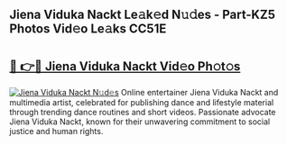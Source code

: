 ## Jiena Viduka Nackt Le𝚊k𝚎d N𝚞𝚍es - Part-KZ5 Photos Vid𝚎o Le𝚊ks CC51E

# <h2><a href="http://fb6zpt.evod.top/?m=Jiena+Viduka+Nackt">🔗 👉🔴 Jiena Viduka Nackt Vid𝚎o Ph𝚘t𝚘s</a></h2>

[![Jiena Viduka Nackt N𝚞d𝚎s](https://i.imgur.com/8V9OHl7.gif)](http://fb6zpt.evod.top/?m=Jiena+Viduka+Nackt)
Online entertainer Jiena Viduka Nackt and multimedia artist, celebrated for publishing dance and lifestyle material through trending dance routines and short videos. Passionate advocate Jiena Viduka Nackt, known for their unwavering commitment to social justice and human rights. 
